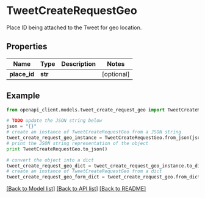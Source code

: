 # TweetCreateRequestGeo

Place ID being attached to the Tweet for geo location.

## Properties
Name | Type | Description | Notes
------------ | ------------- | ------------- | -------------
**place_id** | **str** |  | [optional] 

## Example

```python
from openapi_client.models.tweet_create_request_geo import TweetCreateRequestGeo

# TODO update the JSON string below
json = "{}"
# create an instance of TweetCreateRequestGeo from a JSON string
tweet_create_request_geo_instance = TweetCreateRequestGeo.from_json(json)
# print the JSON string representation of the object
print TweetCreateRequestGeo.to_json()

# convert the object into a dict
tweet_create_request_geo_dict = tweet_create_request_geo_instance.to_dict()
# create an instance of TweetCreateRequestGeo from a dict
tweet_create_request_geo_form_dict = tweet_create_request_geo.from_dict(tweet_create_request_geo_dict)
```
[[Back to Model list]](../README.md#documentation-for-models) [[Back to API list]](../README.md#documentation-for-api-endpoints) [[Back to README]](../README.md)



